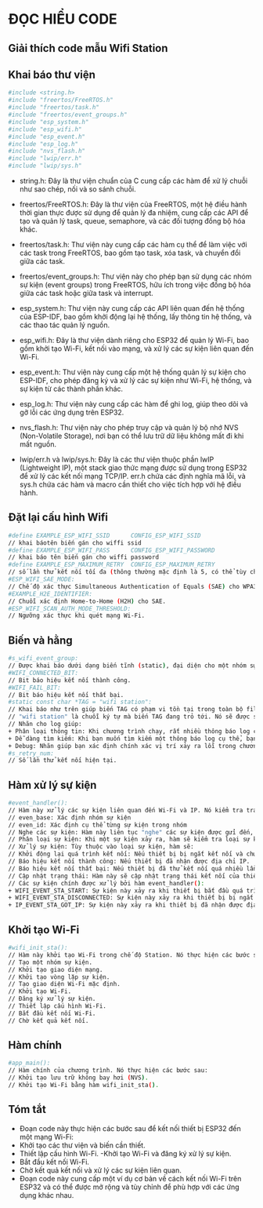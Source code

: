 # ĐỌC HIỂU CODE
## Giải thích code mẫu Wifi Station


## Khai báo thư viện 
```bash 
#include <string.h>
#include "freertos/FreeRTOS.h"
#include "freertos/task.h"
#include "freertos/event_groups.h"
#include "esp_system.h"
#include "esp_wifi.h"
#include "esp_event.h"
#include "esp_log.h"
#include "nvs_flash.h"
#include "lwip/err.h"
#include "lwip/sys.h"
```
- string.h: Đây là thư viện chuẩn của C cung cấp các hàm để xử lý chuỗi như sao chép, nối và so sánh chuỗi.

- freertos/FreeRTOS.h: Đây là thư viện của FreeRTOS, một hệ điều hành thời gian thực được sử dụng để quản lý đa nhiệm, cung cấp các API để tạo và quản lý task, queue, semaphore, và các đối tượng đồng bộ hóa khác.

- freertos/task.h: Thư viện này cung cấp các hàm cụ thể để làm việc với các task trong FreeRTOS, bao gồm tạo task, xóa task, và chuyển đổi giữa các task.

- freertos/event_groups.h: Thư viện này cho phép bạn sử dụng các nhóm sự kiện (event groups) trong FreeRTOS, hữu ích trong việc đồng bộ hóa giữa các task hoặc giữa task và interrupt.

- esp_system.h: Thư viện này cung cấp các API liên quan đến hệ thống của ESP-IDF, bao gồm khởi động lại hệ thống, lấy thông tin hệ thống, và các thao tác quản lý nguồn.

- esp_wifi.h: Đây là thư viện dành riêng cho ESP32 để quản lý Wi-Fi, bao gồm khởi tạo Wi-Fi, kết nối vào mạng, và xử lý các sự kiện liên quan đến Wi-Fi.

- esp_event.h: Thư viện này cung cấp một hệ thống quản lý sự kiện cho ESP-IDF, cho phép đăng ký và xử lý các sự kiện như Wi-Fi, hệ thống, và sự kiện từ các thành phần khác.

- esp_log.h: Thư viện này cung cấp các hàm để ghi log, giúp theo dõi và gỡ lỗi các ứng dụng trên ESP32.

- nvs_flash.h: Thư viện này cho phép truy cập và quản lý bộ nhớ NVS (Non-Volatile Storage), nơi bạn có thể lưu trữ dữ liệu không mất đi khi mất nguồn.

- lwip/err.h và lwip/sys.h: Đây là các thư viện thuộc phần lwIP (Lightweight IP), một stack giao thức mạng được sử dụng trong ESP32 để xử lý các kết nối mạng TCP/IP. err.h chứa các định nghĩa mã lỗi, và sys.h chứa các hàm và macro cần thiết cho việc tích hợp với hệ điều hành.

## Đặt lại cấu hình Wifi 
```bash
#define EXAMPLE_ESP_WIFI_SSID      CONFIG_ESP_WIFI_SSID
// khai báotên biến gán cho wiffi ssid
#define EXAMPLE_ESP_WIFI_PASS      CONFIG_ESP_WIFI_PASSWORD
// khai báo tên biến gán cho wiffi password
#define EXAMPLE_ESP_MAXIMUM_RETRY  CONFIG_ESP_MAXIMUM_RETRY
// số lần thử kết nối tối đa (thông thường mặc định là 5, có thể tùy chỉnh)
#ESP_WIFI_SAE_MODE: 
// Chế độ xác thực Simultaneous Authentication of Equals (SAE) cho WPA3.
#EXAMPLE_H2E_IDENTIFIER: 
// Chuỗi xác định Home-to-Home (H2H) cho SAE.
#ESP_WIFI_SCAN_AUTH_MODE_THRESHOLD: 
// Ngưỡng xác thực khi quét mạng Wi-Fi.
```

## Biến và hằng
```bash
#s_wifi_event_group: 
// Được khai báo dưới dạng biến tĩnh (static), đại diện cho một nhóm sự kiện trong FreeRTOS. Nhóm này được sử dụng để đồng bộ hóa tác vụ và báo cáo sự kiện xảy ra trong hệ thống, đặc biệt là quá trình kết nối wiffi -> nhằm theo dõi trạng thái kết nối wiffi và báo hiệu sự kiện quan trọng
#WIFI_CONNECTED_BIT: 
// Bit báo hiệu kết nối thành công.
#WIFI_FAIL_BIT: 
// Bit báo hiệu kết nối thất bại.
#static const char *TAG = "wifi station": 
// Khai báo như trên giúp biến TAG có phạm vi tồn tại trong toàn bộ file, giá trị biến TAG không thể thay đổi sau khi khởi tạo, và biến TAG là một con trỏ đến chuỗi kí tự char.
// "wifi station" là chuỗi ký tự mà biến TAG đang trỏ tới. Nó sẽ được sử dụng làm nhãn để phân biệt các thông báo log đến từ các phần khác nhau của chương trình.
// Nhãn cho log giúp:
+ Phân loại thông tin: Khi chương trình chạy, rất nhiều thông báo log có thể được in ra. Việc sử dụng nhãn giúp ta dễ dàng phân biệt các thông báo đến từ phần nào của chương trình. Ví dụ, nếu bạn có nhiều module khác nhau trong chương trình, mỗi module có thể có một nhãn riêng để phân biệt các thông báo của nó. 
+ Dễ dàng tìm kiếm: Khi bạn muốn tìm kiếm một thông báo log cụ thể, bạn chỉ cần tìm kiếm theo nhãn của nó.
+ Debug: Nhãn giúp bạn xác định chính xác vị trí xảy ra lỗi trong chương trình khi bạn đang gỡ lỗi.
#s_retry_num: 
// Số lần thử kết nối hiện tại.

```
## Hàm xử lý sự kiện
```bash 
#event_handler(): 
// Hàm này xử lý các sự kiện liên quan đến Wi-Fi và IP. Nó kiểm tra trạng thái kết nối và thực hiện các hành động tương ứng.
// even_base: Xác định nhóm sự kiện
// even_id: Xác định cụ thể từng sự kiện trong nhóm
// Nghe các sự kiện: Hàm này liên tục "nghe" các sự kiện được gửi đến, bao gồm các sự kiện liên quan đến việc khởi động quá trình kết nối, ngắt kết nối, và nhận được địa chỉ IP.
// Phân loại sự kiện: Khi một sự kiện xảy ra, hàm sẽ kiểm tra loại sự kiện đó và thực hiện các hành động tương ứng.
// Xử lý sự kiện: Tùy thuộc vào loại sự kiện, hàm sẽ:
// Khởi động lại quá trình kết nối: Nếu thiết bị bị ngắt kết nối và chưa đạt đến số lần thử tối đa.
// Báo hiệu kết nối thành công: Nếu thiết bị đã nhận được địa chỉ IP.
// Báo hiệu kết nối thất bại: Nếu thiết bị đã thử kết nối quá nhiều lần mà không thành công.
// Cập nhật trạng thái: Hàm này sẽ cập nhật trạng thái kết nối của thiết bị bằng cách đặt các cờ (bits) trong nhóm sự kiện "s_wifi_event_group".
// Các sự kiện chính được xử lý bởi hàm event_handler():
+ WIFI_EVENT_STA_START: Sự kiện này xảy ra khi thiết bị bắt đầu quá trình kết nối đến mạng Wi-Fi.
+ WIFI_EVENT_STA_DISCONNECTED: Sự kiện này xảy ra khi thiết bị bị ngắt kết nối khỏi mạng Wi-Fi.
+ IP_EVENT_STA_GOT_IP: Sự kiện này xảy ra khi thiết bị đã nhận được địa chỉ IP và kết nối thành công.
```

## Khởi tạo Wi-Fi
```bash
#wifi_init_sta(): 
// Hàm này khởi tạo Wi-Fi trong chế độ Station. Nó thực hiện các bước sau:
// Tạo một nhóm sự kiện.
// Khởi tạo giao diện mạng.
// Khởi tạo vòng lặp sự kiện.
// Tạo giao diện Wi-Fi mặc định.
// Khởi tạo Wi-Fi.
// Đăng ký xử lý sự kiện.
// Thiết lập cấu hình Wi-Fi.
// Bắt đầu kết nối Wi-Fi.
// Chờ kết quả kết nối.
```
## Hàm chính
```bash
#app_main(): 
// Hàm chính của chương trình. Nó thực hiện các bước sau:
// Khởi tạo lưu trữ không bay hơi (NVS).
// Khởi tạo Wi-Fi bằng hàm wifi_init_sta().
``` 
## Tóm tắt
- Đoạn code này thực hiện các bước sau để kết nối thiết bị ESP32 đến một mạng Wi-Fi:
- Khởi tạo các thư viện và biến cần thiết.
- Thiết lập cấu hình Wi-Fi.
-Khởi tạo Wi-Fi và đăng ký xử lý sự kiện.
- Bắt đầu kết nối Wi-Fi.
- Chờ kết quả kết nối và xử lý các sự kiện liên quan.
- Đoạn code này cung cấp một ví dụ cơ bản về cách kết nối Wi-Fi trên ESP32 và có thể được mở rộng
và tùy chỉnh để phù hợp với các ứng dụng khác nhau.
